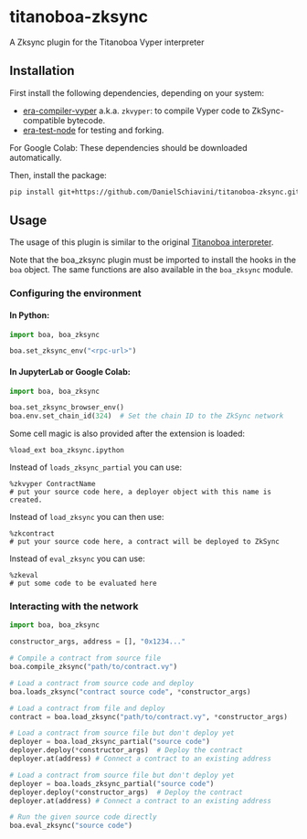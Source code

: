 # titanoboa-zksync
A Zksync plugin for the Titanoboa Vyper interpreter


## Installation

First install the following dependencies, depending on your system:

- [era-compiler-vyper]() a.k.a. `zkvyper`: to compile Vyper code to ZkSync-compatible bytecode.
- [era-test-node]( https://github.com/matter-labs/era-test-node/releases) for testing and forking. 

For Google Colab: These dependencies should be downloaded automatically.

Then, install the package:

```bash
pip install git+https://github.com/DanielSchiavini/titanoboa-zksync.git@main
```

## Usage
The usage of this plugin is similar to the original [Titanoboa interpreter](https://github.com/vyperlang/titanoboa).

Note that the boa_zksync plugin must be imported to install the hooks in the `boa` object.
The same functions are also available in the `boa_zksync` module.


### Configuring the environment
#### In Python:
```python
import boa, boa_zksync

boa.set_zksync_env("<rpc-url>")
```

#### In JupyterLab or Google Colab:
```python
import boa, boa_zksync

boa.set_zksync_browser_env()
boa.env.set_chain_id(324)  # Set the chain ID to the ZkSync network
```

Some cell magic is also provided after the extension is loaded:
```jupyter
%load_ext boa_zksync.ipython
```

Instead of `loads_zksync_partial` you can use:
```jupyter
%zkvyper ContractName
# put your source code here, a deployer object with this name is created.
```

Instead of `load_zksync` you can then use:
```jupyter
%zkcontract
# put your source code here, a contract will be deployed to ZkSync
```

Instead of `eval_zksync` you can use:
```jupyter
%zkeval
# put some code to be evaluated here
```

### Interacting with the network

```python
import boa, boa_zksync

constructor_args, address = [], "0x1234..."

# Compile a contract from source file
boa.compile_zksync("path/to/contract.vy")

# Load a contract from source code and deploy
boa.loads_zksync("contract source code", *constructor_args)

# Load a contract from file and deploy
contract = boa.load_zksync("path/to/contract.vy", *constructor_args)

# Load a contract from source file but don't deploy yet
deployer = boa.load_zksync_partial("source code")
deployer.deploy(*constructor_args)  # Deploy the contract
deployer.at(address) # Connect a contract to an existing address

# Load a contract from source file but don't deploy yet
deployer = boa.loads_zksync_partial("source code")
deployer.deploy(*constructor_args)  # Deploy the contract
deployer.at(address) # Connect a contract to an existing address

# Run the given source code directly
boa.eval_zksync("source code")
```
